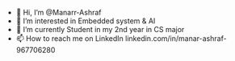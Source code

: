 - 👋 Hi, I’m @Manarr-Ashraf
- 👀 I’m interested in Embedded system & AI
- 🌱 I’m currently Student in my 2nd year in CS major
- 📫 How to reach me on LinkedIn linkedin.com/in/manar-ashraf-967706280

<!---
Manarr-Ashraf/Manarr-Ashraf is a ✨ special ✨ repository because its `README.md` 
--->
